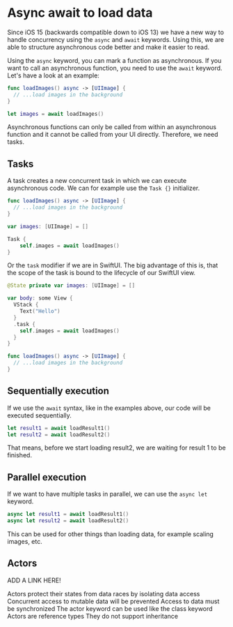 # Async await to load data

Since iOS 15 (backwards compatible down to iOS 13) we have a new way to handle concurrency using the `async` and `await` keywords. Using this, we are able to structure asynchronous code better and make it easier to read.

Using the `async` keyword, you can mark a function as asynchronous. If you want to call an asynchronous function, you need to use the `await` keyword. Let's have a look at an example:

```Swift
func loadImages() async -> [UIImage] {
  // ...load images in the background
}

let images = await loadImages()
```

Asynchronous functions can only be called from within an asynchronous function and it cannot be called from your UI directly. Therefore, we need tasks.

## Tasks

A task creates a new concurrent task in which we can execute asynchronous code. We can for example use the `Task {}` initializer.

```Swift
func loadImages() async -> [UIImage] {
  // ...load images in the background
}

var images: [UIImage] = []

Task {
    self.images = await loadImages()
}
```

Or the `task` modifier if we are in SwiftUI. The big advantage of this is, that the scope of the task is bound to the lifecycle of our SwiftUI view.

```Swift
@State private var images: [UIImage] = []

var body: some View {
  VStack {
    Text("Hello")
  }
  .task {
    self.images = await loadImages()
  }
}

func loadImages() async -> [UIImage] {
  // ...load images in the background
}
```

## Sequentially execution

If we use the `await` syntax, like in the examples above, our code will be executed sequentially.

```Swift
let result1 = await loadResult1()
let result2 = await loadResult2()
```

That means, before we start loading result2, we are waiting for result 1 to be finished.

## Parallel execution

If we want to have multiple tasks in parallel, we can use the `async let` keyword.

```Swift
async let result1 = await loadResult1()
async let result2 = await loadResult2()
```

This can be used for other things than loading data, for example scaling images, etc.

## Actors

ADD A LINK HERE!

Actors protect their states from data races by isolating data access
Concurrent access to mutable data will be prevented
Access to data must be synchronized
The actor keyword can be used like the class keyword
Actors are reference types
They do not support inheritance
